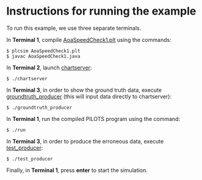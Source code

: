 # Instructions for running the example

To run this example, we use three separate terminals.

In **Terminal 1**, compile [AoaSpeedCheck1.plt](./AoaSpeedCheck1.plt) using the commands:
```
$ plcsim AoaSpeedCheck1.plt
$ javac AoaSpeedCheck1.java
```

In **Terminal 2**, launch [chartserver](./chartserver):
```
$ ./chartserver
```

In **Terminal 3**, in order to show the ground truth data, execute [groundtruth_producer](./groundtruth_producer) (this will input data directly to chartserver):
```
$ ./groundtruth_producer
```

In **Terminal 1**, run the compiled PILOTS program using the command:
```
$ ./run
```

In **Terminal 3**, in order to produce the erroneous data, execute [test_producer](./test_producer):
```
$ ./test_producer
```

Finally, in **Terminal 1**, press **enter** to start the simulation.


